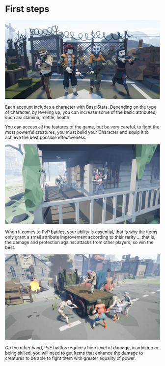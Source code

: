 # First steps

![](../.gitbook/assets/pose1.png)

Each account includes a character with Base Stats. Depending on the type of character, by leveling up, you can increase some of the basic attributes, such as: stamina, mettle, health.

You can access all the features of the game, but be very careful, to fight the most powerful creatures, you must build your Character and equip it to achieve the best possible effectiveness.

![](../.gitbook/assets/posePvP1.png)

When it comes to PvP battles, your ability is essential, that is why the items only grant a small attribute improvement according to their rarity ... that is, the damage and protection against attacks from other players; so win the best.

![](../.gitbook/assets/posePvE1.png)

On the other hand, PvE battles require a high level of damage, in addition to being skilled, you will need to get Items that enhance the damage to creatures to be able to fight them with greater equality of power.
